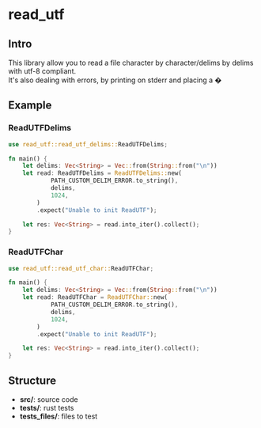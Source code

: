 # read_utf

## Intro

This library allow you to read a file character by character/delims by delims with utf-8 compliant. \
It's also dealing with errors, by printing on stderr and placing a �

## Example

### ReadUTFDelims

```rs
use read_utf::read_utf_delims::ReadUTFDelims;

fn main() {
    let delims: Vec<String> = Vec::from(String::from("\n"))
    let read: ReadUTFDelims = ReadUTFDelims::new(
            PATH_CUSTOM_DELIM_ERROR.to_string(),
            delims,
            1024,
        )
        .expect("Unable to init ReadUTF");

    let res: Vec<String> = read.into_iter().collect();
}
```

### ReadUTFChar

```rs
use read_utf::read_utf_char::ReadUTFChar;

fn main() {
    let delims: Vec<String> = Vec::from(String::from("\n"))
    let read: ReadUTFChar = ReadUTFChar::new(
            PATH_CUSTOM_DELIM_ERROR.to_string(),
            delims,
            1024,
        )
        .expect("Unable to init ReadUTF");

    let res: Vec<String> = read.into_iter().collect();
}
```

## Structure

- **src/**: source code
- **tests/**: rust tests
- **tests_files/**: files to test